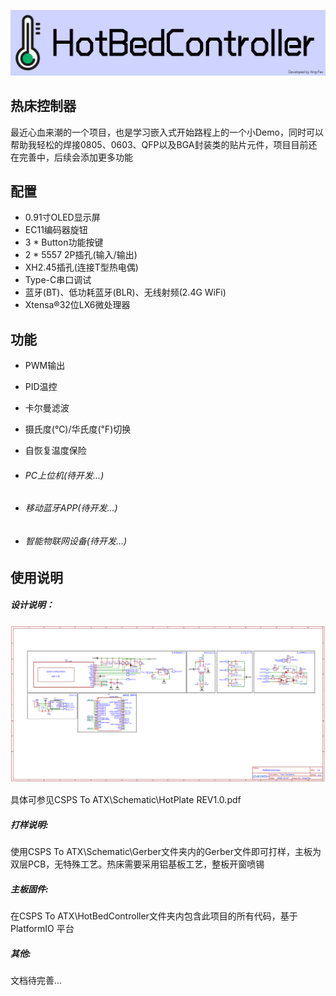 ![Cover](Image/Cover.png)

## 热床控制器

最近心血来潮的一个项目，也是学习嵌入式开始路程上的一个小Demo，同时可以帮助我轻松的焊接0805、0603、QFP以及BGA封装类的贴片元件，项目目前还在完善中，后续会添加更多功能

## 配置

- 0.91寸OLED显示屏
- EC11编码器旋钮
- 3 * Button功能按键
- 2 * 5557 2P插孔(输入/输出)
- XH2.45插孔(连接T型热电偶)
- Type-C串口调试
- 蓝牙(BT)、低功耗蓝牙(BLR)、无线射频(2.4G WiFi)
- Xtensa®32位LX6微处理器

## 功能

- PWM输出

- PID温控

- 卡尔曼滤波

- 摄氏度(℃)/华氏度(℉)切换

- 自恢复温度保险

- ###### PC上位机(待开发...)

- ###### 移动蓝牙APP(待开发...)

- ###### 智能物联网设备(待开发...)

## 使用说明

##### 设计说明：

![Schematic](Image/Schematic.png)

具体可参见CSPS To ATX\Schematic\HotPlate REV1.0.pdf

##### 打样说明:

使用CSPS To ATX\Schematic\Gerber文件夹内的Gerber文件即可打样，主板为双层PCB，无特殊工艺。热床需要采用铝基板工艺，整板开窗喷锡

##### 主板固件:

在CSPS To ATX\HotBedController文件夹内包含此项目的所有代码，基于 PlatformIO 平台

##### 其他:

文档待完善...
